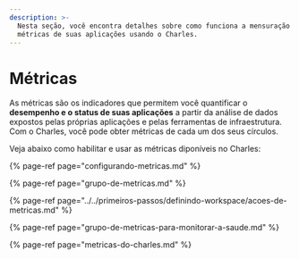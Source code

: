 ```yaml
---
description: >-
  Nesta seção, você encontra detalhes sobre como funciona a mensuração de
  métricas de suas aplicações usando o Charles.
---
```


# Métricas

As métricas são os indicadores que permitem você quantificar o **desempenho e o status de suas aplicações** a partir da análise de dados expostos pelas próprias aplicações e pelas ferramentas de infraestrutura. Com o Charles, você pode obter métricas de cada um dos seus círculos. 

Veja abaixo como habilitar e usar as métricas diponíveis no Charles:

{% page-ref page="configurando-metricas.md" %}

{% page-ref page="grupo-de-metricas.md" %}

{% page-ref page="../../primeiros-passos/definindo-workspace/acoes-de-metricas.md" %}

{% page-ref page="grupo-de-metricas-para-monitorar-a-saude.md" %}

{% page-ref page="metricas-do-charles.md" %}

